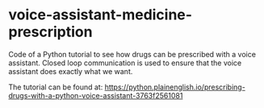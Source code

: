# voice-assistant-medicine-prescription

Code of a Python tutorial to see how drugs can be prescribed with a voice assistant. 
Closed loop communication is used to ensure that the voice assistant does exactly what we want.

The tutorial can be found at:
https://python.plainenglish.io/prescribing-drugs-with-a-python-voice-assistant-3763f2561081
